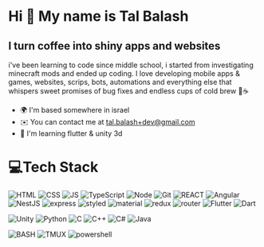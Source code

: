 Hi 👋 My name is Tal Balash
===========================

I turn coffee into shiny apps and websites
---------------------------------------------

i've been learning to code since middle school, i started from investigating minecraft mods and ended up coding. I love developing mobile apps & games, websites, scrips, bots, automations and everything else that whispers sweet promises of bug fixes and endless cups of cold brew 🧊☕

* 🌍  I'm based somewhere in israel
* ✉️  You can contact me at [tal.balash+dev@gmail.com](mailto:tal.balash+dev@gmail.com)
* 🧠  I'm learning flutter & unity 3d


# 💻Tech Stack
![HTML](https://img.shields.io/badge/HTML5-E34F26?logo=html5&logoColor=white) 
![CSS](https://img.shields.io/badge/CSS-239120?logo=CSS3&logoColor=white) 
![JS](https://img.shields.io/badge/JavaScript-F7DF1E?logo=JavaScript&logoColor=white)
![TypeScript](https://img.shields.io/badge/TypeScript-007ACC?logo=typescript&logoColor=white)
![Node](https://img.shields.io/badge/Node.js-43853D?logo=node.js&logoColor=white)
![Git](https://img.shields.io/badge/GIT-E44C30?logo=git&logoColor=white)
![REACT](https://img.shields.io/badge/React-20232A?logo=react&logoColor=61DAFB)
![Angular](https://img.shields.io/badge/Angular-DD0031?logo=angular&logoColor=white)
![NestJS](https://img.shields.io/badge/-NestJs-ea2845?logo=nestjs&logoColor=white)
![express](https://img.shields.io/badge/Express.js-404D59?logo=express&logoColor=white)
![styled](https://img.shields.io/badge/styled--components-DB7093?logo=styled-components&logoColor=white)
![material](https://img.shields.io/badge/Material--UI-0081CB?logo=mui&logoColor=white)
![redux](https://img.shields.io/badge/Redux-593D88?logo=redux&logoColor=white)
![router](https://img.shields.io/badge/React_Router-CA4245?logo=react-router&logoColor=white)
![Flutter](https://img.shields.io/badge/Flutter-02569B?logo=flutter&logoColor=white)
![Dart](https://img.shields.io/badge/Dart-0175C2?logo=dart&logoColor=white)

![Unity](https://img.shields.io/badge/Unity-100000?logo=unity&logoColor=white)
![Python](https://img.shields.io/badge/Python-3776AB?logo=python&logoColor=white)
![C](https://img.shields.io/badge/C-00599C?logo=C&logoColor=white)
![C++](https://img.shields.io/badge/C%2B%2B-00599C?logo=c%2B%2B&logoColor=white)
![C#](https://img.shields.io/badge/C%23-239120?logo=csharp&logoColor=white)
![Java](https://img.shields.io/badge/Java-ED8B00?logo=openjdk&logoColor=white)

![BASH](https://img.shields.io/badge/Bash-4EAA25?logo=GNU%20Bash&logoColor=white)
![TMUX](https://img.shields.io/badge/tmux-1BB91F?logo=tmux&logoColor=white)
![powershell](https://img.shields.io/badge/Powershell-2CA5E0?logo=powershell&logoColor=white)

<!--

![JS](https://img.shields.io/badge/JavaScript-F7DF1E?logo=JavaScript&logoColor=white)
![JS](https://img.shields.io/badge/JavaScript-F7DF1E?logo=JavaScript&logoColor=white)
![JS](https://img.shields.io/badge/JavaScript-F7DF1E?logo=JavaScript&logoColor=white)
![JS](https://img.shields.io/badge/JavaScript-F7DF1E?logo=JavaScript&logoColor=white)
![JS](https://img.shields.io/badge/JavaScript-F7DF1E?logo=JavaScript&logoColor=white)
![JS](https://img.shields.io/badge/JavaScript-F7DF1E?logo=JavaScript&logoColor=white)
![JS](https://img.shields.io/badge/JavaScript-F7DF1E?logo=JavaScript&logoColor=white)

**Summonair/Summonair** is a ✨ _special_ ✨ repository because its `README.md` (this file) appears on your GitHub profile.

Here are some ideas to get you started:

- 🔭 I’m currently working on ...
- 🌱 I’m currently learning ...
- 👯 I’m looking to collaborate on ...
- 🤔 I’m looking for help with ...
- 💬 Ask me about ...
- 📫 How to reach me: ...
- 😄 Pronouns: ...
- ⚡ Fun fact: ...
-->
